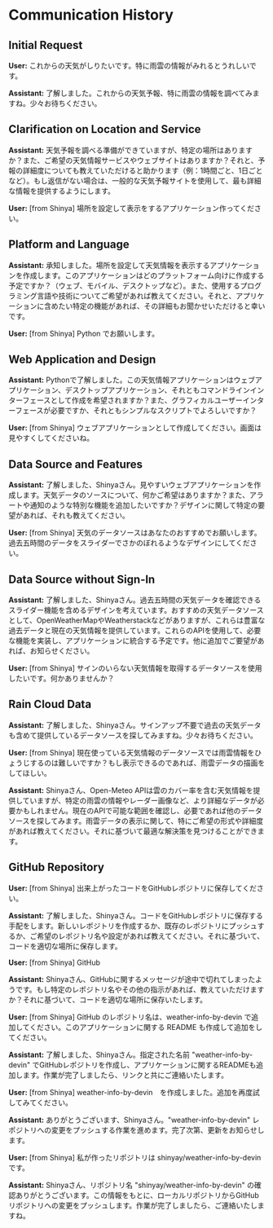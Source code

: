 # Communication History

## Initial Request
**User:** これからの天気がしりたいです。特に雨雲の情報がみれるとうれしいです。

**Assistant:** 了解しました。これからの天気予報、特に雨雲の情報を調べてみますね。少々お待ちください。

## Clarification on Location and Service
**Assistant:** 天気予報を調べる準備ができていますが、特定の場所はありますか？また、ご希望の天気情報サービスやウェブサイトはありますか？それと、予報の詳細度についても教えていただけると助かります（例：1時間ごと、1日ごとなど）。もし返信がない場合は、一般的な天気予報サイトを使用して、最も詳細な情報を提供するようにします。

**User:** [from Shinya] 場所を設定して表示をするアプリケーション作ってください。

## Platform and Language
**Assistant:** 承知しました。場所を設定して天気情報を表示するアプリケーションを作成します。このアプリケーションはどのプラットフォーム向けに作成する予定ですか？（ウェブ、モバイル、デスクトップなど）。また、使用するプログラミング言語や技術についてご希望があれば教えてください。それと、アプリケーションに含めたい特定の機能があれば、その詳細もお聞かせいただけると幸いです。

**User:** [from Shinya] Python でお願いします。

## Web Application and Design
**Assistant:** Pythonで了解しました。この天気情報アプリケーションはウェブアプリケーション、デスクトップアプリケーション、それともコマンドラインインターフェースとして作成を希望されますか？また、グラフィカルユーザーインターフェースが必要ですか、それともシンプルなスクリプトでよろしいですか？

**User:** [from Shinya] ウェブアプリケーションとして作成してください。画面は見やすくしてくださいね。

## Data Source and Features
**Assistant:** 了解しました、Shinyaさん。見やすいウェブアプリケーションを作成します。天気データのソースについて、何かご希望はありますか？また、アラートや通知のような特別な機能を追加したいですか？デザインに関して特定の要望があれば、それも教えてください。

**User:** [from Shinya] 天気のデータソースはあなたのおすすめでお願いします。過去五時間のデータをスライダーでさかのぼれるようなデザインにしてください。

## Data Source without Sign-In
**Assistant:** 了解しました、Shinyaさん。過去五時間の天気データを確認できるスライダー機能を含めるデザインを考えています。おすすめの天気データソースとして、OpenWeatherMapやWeatherstackなどがありますが、これらは豊富な過去データと現在の天気情報を提供しています。これらのAPIを使用して、必要な機能を実装し、アプリケーションに統合する予定です。他に追加でご要望があれば、お知らせください。

**User:** [from Shinya] サインのいらない天気情報を取得するデータソースを使用したいです。何かありませんか？

## Rain Cloud Data
**Assistant:** 了解しました、Shinyaさん。サインアップ不要で過去の天気データも含めて提供しているデータソースを探してみますね。少々お待ちください。

**User:** [from Shinya] 現在使っている天気情報のデータソースでは雨雲情報をひょうじするのは難しいですか？もし表示できるのであれば、雨雲データの描画をしてほしい。

**Assistant:** Shinyaさん、Open-Meteo APIは雲のカバー率を含む天気情報を提供していますが、特定の雨雲の情報やレーダー画像など、より詳細なデータが必要かもしれません。現在のAPIで可能な範囲を確認し、必要であれば他のデータソースを探してみます。雨雲データの表示に関して、特にご希望の形式や詳細度があれば教えてください。それに基づいて最適な解決策を見つけることができます。

## GitHub Repository
**User:** [from Shinya] 出来上がったコードをGitHubレポジトリに保存してください。

**Assistant:** 了解しました、Shinyaさん。コードをGitHubレポジトリに保存する手配をします。新しいレポジトリを作成するか、既存のレポジトリにプッシュするか、ご希望のレポジトリ名や設定があれば教えてください。それに基づいて、コードを適切な場所に保存します。

**User:** [from Shinya] GitHub

**Assistant:** Shinyaさん、GitHubに関するメッセージが途中で切れてしまったようです。もし特定のレポジトリ名やその他の指示があれば、教えていただけますか？それに基づいて、コードを適切な場所に保存いたします。

**User:** [from Shinya] GitHub のレポジトリ名は、weather-info-by-devin で追加してください。このアプリケーションに関する README も作成して追加をしてください。

**Assistant:** 了解しました、Shinyaさん。指定された名前 "weather-info-by-devin" でGitHubレポジトリを作成し、アプリケーションに関するREADMEも追加します。作業が完了しましたら、リンクと共にご連絡いたします。

**User:** [from Shinya] weather-info-by-devin　を作成しました。追加を再度試してみてください。

**Assistant:** ありがとうございます、Shinyaさん。"weather-info-by-devin" レポジトリへの変更をプッシュする作業を進めます。完了次第、更新をお知らせします。

**User:** [from Shinya] 私が作ったリポジトリは shinyay/weather-info-by-devin です。

**Assistant:** Shinyaさん、リポジトリ名 "shinyay/weather-info-by-devin" の確認ありがとうございます。この情報をもとに、ローカルリポジトリからGitHubリポジトリへの変更をプッシュします。作業が完了しましたら、ご連絡いたしますね。
